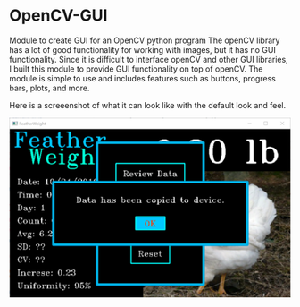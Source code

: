 # OpenCV-GUI
Module to create GUI for an OpenCV python program
The openCV library has a lot of good functionality for working with images, but it has no GUI functionality.
Since it is difficult to interface openCV and other GUI libraries, I built this module to provide GUI functionality on top of openCV.
The module is simple to use and includes features such as buttons, progress bars, plots, and more. 

Here is a screeenshot of what it can look like with the default look and feel. 

![screenshot](https://github.com/3DBull/OpenCV-GUI/blob/main/Screenshot.png?raw=false)
